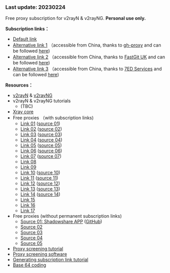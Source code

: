 ### Last update: 20230224

Free proxy subscription for v2rayN & v2rayNG. **Personal use only.**


**Subscription links：**
+ [Default link](https://raw.githubusercontent.com/bj-wang/Free-nodes/main/Free-proxies-BW.txt)
+ [Alternative link 1](https://ghproxy.com/https://raw.githubusercontent.com/bj-wang/Free-nodes/main/Free-proxies-BW.txt) （accessible from China, thanks to [gh-proxy](https://ghproxy.com/) and can be followed [here](https://github.com/hunshcn/gh-proxy))
+ [Alternative link 2](https://raw.fastgit.org/bj-wang/Free-nodes/main/Free-proxies-BW.txt) （accessible from China, thanks to [FastGit UK](https://doc.fastgit.org/zh-cn/guide.html#%E5%AF%B9%E4%BA%8E-raw-%E7%9A%84%E4%BB%A3%E7%90%86) and can be followed [here](https://github.com/fastgitorg/document))
+ [Alternative link 3](https://raw.githubusercontents.com/bj-wang/Free-nodes/main/Free-proxies-BW.txt) （accessible from China, thanks to [7ED Services](https://www.7ed.net/start/raw-cdn.html) and can be followed [here](https://github.com/7ednet/yard/discussions))

**Resources：**
+ [v2rayN](https://github.com/2dust/v2rayN) & [v2rayNG](https://github.com/2dust/v2rayNG)
+ v2rayN & v2rayNG tutorials
  + (TBC)
+ [Xray core](https://github.com/XTLS/Xray-core)
+ Free proxies （with subscription links)
  + [Link 01](https://free.iam7.tk/clash/proxies) ([source 01](https://free.iam7.tk/))
  + [Link 02](https://proxy.yugogo.xyz/clash/proxies) ([source 02](https://proxy.yugogo.xyz/))
  + [Link 03](http://47.87.172.191:8080/clash/proxies) ([source 03](http://47.87.172.191:8080/))
  + [Link 04](http://1.14.59.143:12580/clash/proxies) ([source 04](http://1.14.59.143:12580/))
  + [Link 05](https://pc.adlionvm.tk/clash/proxies) ([source 05](https://pc.adlionvm.tk/))
  + [Link 06](https://sub.pmsub.me/base64) ([source 06](https://pmsub.me/))
  + [Link 07](http://168.138.45.251/clash/proxies) ([source 07](http://168.138.45.251/))
  + [Link 08](https://sub.sharecentre.online/sub)
  + [Link 09](https://sub.cloudflare.quest)
  + [Link 10](https://raw.githubusercontent.com/ermaozi/get_subscribe/main/subscribe/v2ray.txt) ([source 10](https://github.com/ermaozi/get_subscribe))
  + [Link 11](https://raw.fastgit.org/freefq/free/master/v2) ([source 11](https://github.com/freefq/free))
  + [Link 12](https://raw.githubusercontent.com/Jsnzkpg/Jsnzkpg/Jsnzkpg/Jsnzkpg) ([source 12](https://github.com/Jsnzkpg/Jsnzkpg))
  + [Link 13](https://raw.githubusercontent.com/aiboboxx/v2rayfree/main/v2) ([source 13](https://github.com/aiboboxx/v2rayfree))
  + [Link 14](https://kxswa.tk/v2ray) ([source 14](https://github.com/kxswa/k))
  + [Link 15](https://freefq.neocities.org/free.txt)
  + [Link 16](https://my5353.com/kunkun)
  + [Link 17](https://nuo.jaywsn.top/V2ray)
+ Free proxies (without permanent subscription links)
  + [Source 01: Shadowshare APP](https://shadowshare.v2cross.com/) ([GitHub](https://github.com/Pawdroid/Free-servers))
  + [Source 02](https://github.com/mianfeifq/share)
  + [Source 03](https://github.com/Fukki-Z/nodefree)
  + [Source 04](https://github.com/Pawdroid/Free-servers)
  + [Source 05](https://github.com/FiFier/v2rayShare)
+ [Proxy screening tutorial](https://bulianglin.com/archives/nodescatch.html)
+ [Proxy screening software](https://github.com/bulianglin/demo)
+ [Generating subscription link tutorial](https://blog.csdn.net/yulupaopao/article/details/115077709)
+ [Base 64 coding](https://tool.oschina.net/encrypt?type=3)
